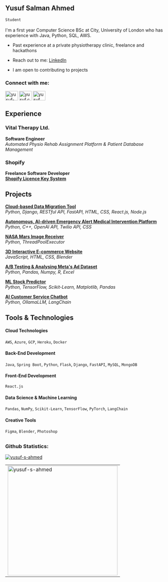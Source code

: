 <h2 align="left">Yusuf Salman Ahmed</h2>

<code>Student</code>
<br><br>
I'm a first year Computer Science BSc at City, University of London who has experience with Java, Python, SQL, AWS.

- Past experience at a private physiotherapy clinic, freelance and hackathons

- Reach out to me: [LinkedIn](https://www.linkedin.com/in/yusuf-s-ahmed)

- I am open to contributing to projects  
  
<h3 align="left">Connect with me:</h3>
<p align="left">
<a href="https://linkedin.com/in/yusuf-s-ahmed" target="blank"><img align="center" src="https://raw.githubusercontent.com/rahuldkjain/github-profile-readme-generator/master/src/images/icons/Social/linked-in-alt.svg" alt="yusuf-s-ahmed" height="30" width="40" /></a>
<a href="https://instagram.com/yusuf.creates" target="blank"><img align="center" src="https://raw.githubusercontent.com/rahuldkjain/github-profile-readme-generator/master/src/images/icons/Social/instagram.svg" alt="yusuf.creates" height="30" width="40" /></a>
<a href="https://www.youtube.com/channel/UCA27kkKbT5etBPYBd070PhA" target="blank"><img align="center" src="https://raw.githubusercontent.com/rahuldkjain/github-profile-readme-generator/master/src/images/icons/Social/youtube.svg" alt="yusuf creates" height="30" width="40" /></a>
</p>

## Experience  

### Vital Therapy Ltd.  
**Software Engineer**  
*Automated Physio Rehab Assignment Platform & Patient Database Management*


### Shopify  
**Freelance Software Developer**  
[**Shopify Licence Key System**](https://github.com/yusuf-ahmed-5/Shopify-Theme-Security-System/tree/main)  


## Projects  


[**Cloud-based Data Migration Tool**](https://github.com/yusuf-s-ahmed/Cloud-Data-Migration-Tool)  
*Python, Django, RESTful API, FastAPI, HTML, CSS, React.js, Node.js*  

[**Autonomous, AI-driven Emergency Alert Medical Intervention Platform**](https://github.com/yusuf-s-ahmed/HeartGuard)  
*Python, C++, OpenAI API, Twilio API, CSS*

[**NASA Mars Image Receiver**](https://github.com/yusuf-ahmed-5/NASA-Mars-Rover-Image-Receiver)  
*Python, ThreadPoolExecutor*  

[**3D Interactive E-commerce Website**](https://github.com/yusuf-ahmed-5/3D-Ecommerce-Website)  
*JavaScript, HTML, CSS, Blender*  



[**A/B Testing & Analysing Meta's Ad Dataset**](https://github.com/yusuf-ahmed-5/Meta-Dataset-Analysis)  
*Python, Pandas, Numpy, R, Excel*  




[**ML Stock Predictor**](https://github.com/yusuf-ahmed-5/Machine-Learning-Stock-Predictor)  
*Python, TensorFlow, Scikit-Learn, Matplotlib, Pandas*  

[**AI Customer Service Chatbot**](https://github.com/yusuf-ahmed-5/AI-Customer-Service-ChatBot)  
*Python, OllamaLLM, LangChain*  



## Tools & Technologies 


<!-- Cloud Technologies -->
<h4 align="left">Cloud Technologies</h4>
<code>AWS</code>, <code>Azure</code>, <code>GCP</code>, <code>Heroku</code>, <code>Docker</code>

<!-- Back-End Development -->
<h4 align="left">Back-End Development</h4>
<code>Java</code>, <code>Spring Boot</code>, <code>Python</code>, <code>Flask</code>, <code>Django</code>, <code>FastAPI</code>, <code>MySQL</code>, <code>MongoDB</code>

<!-- Front-End Development -->
<h4 align="left">Front-End Development</h4>
<code>React.js</code>

<!-- Data Science & Machine Learning -->
<h4 align="left">Data Science & Machine Learning</h4>
<code>Pandas</code>, <code>NumPy</code>, <code>Scikit-Learn</code>, <code>TensorFlow</code>, <code>PyTorch</code>, <code>LangChain</code>

<!-- Creative Tools -->
<h4 align="left">Creative Tools</h4>
<code>Figma</code>, <code>Blender</code>, <code>Photoshop</code>


## 


<h3 align="left">Github Statistics:</h3>

<p align="left"> 
  <a href="https://github.com/ryo-ma/github-profile-trophy">
    <img src="https://github-profile-trophy.vercel.app/?username=yusuf-s-ahmed&theme=dark_dimmed&column=2&title=Commits,Repositories" alt="yusuf-s-ahmed" />
  </a> 
</p>



<!-- Most Used Languages and Total Contributions -->
<table>
  <tr>
    <td><img align="center" src="https://github-readme-stats.vercel.app/api/top-langs?username=yusuf-s-ahmed&show_icons=true&locale=en&layout=compact&hide_title=true&theme=dark" alt="yusuf-s-ahmed" width="350" /></td>
  </tr>
</table>
